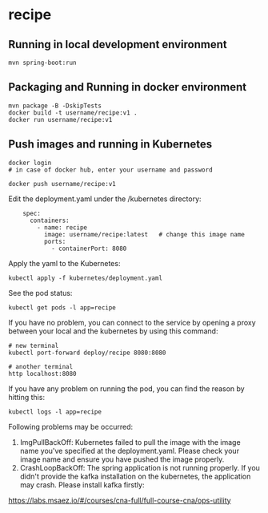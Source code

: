 # recipe

## Running in local development environment

```
mvn spring-boot:run
```

## Packaging and Running in docker environment

```
mvn package -B -DskipTests
docker build -t username/recipe:v1 .
docker run username/recipe:v1
```

## Push images and running in Kubernetes

```
docker login 
# in case of docker hub, enter your username and password

docker push username/recipe:v1
```

Edit the deployment.yaml under the /kubernetes directory:
```
    spec:
      containers:
        - name: recipe
          image: username/recipe:latest   # change this image name
          ports:
            - containerPort: 8080

```

Apply the yaml to the Kubernetes:
```
kubectl apply -f kubernetes/deployment.yaml
```

See the pod status:
```
kubectl get pods -l app=recipe
```

If you have no problem, you can connect to the service by opening a proxy between your local and the kubernetes by using this command:
```
# new terminal
kubectl port-forward deploy/recipe 8080:8080

# another terminal
http localhost:8080
```

If you have any problem on running the pod, you can find the reason by hitting this:
```
kubectl logs -l app=recipe
```

Following problems may be occurred:

1. ImgPullBackOff:  Kubernetes failed to pull the image with the image name you've specified at the deployment.yaml. Please check your image name and ensure you have pushed the image properly.
1. CrashLoopBackOff: The spring application is not running properly. If you didn't provide the kafka installation on the kubernetes, the application may crash. Please install kafka firstly:

https://labs.msaez.io/#/courses/cna-full/full-course-cna/ops-utility

